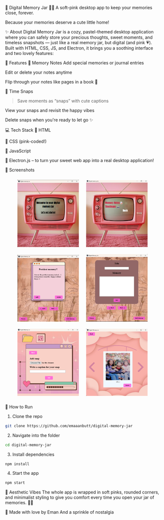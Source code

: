 🌸 Digital Memory Jar 🫙💖
A soft-pink desktop app to keep your memories close, forever.


Because your memories deserve a cute little home!

✨ About
Digital Memory Jar is a cozy, pastel-themed desktop application where you can safely store your precious thoughts, sweet moments, and timeless snapshots — just like a real memory jar, but digital (and pink 💗). Built with HTML, CSS, JS, and Electron, it brings you a soothing interface and two lovely features:

🌟 Features
📝 Memory Notes
Add special memories or journal entries

Edit or delete your notes anytime

Flip through your notes like pages in a book 📖

📸 Time Snaps
> Save moments as “snaps” with cute captions

View your snaps and revisit the happy vibes

Delete snaps when you're ready to let go ✨

💻 Tech Stack
🎀 HTML

🎀 CSS (pink-coded!)

🎀 JavaScript

🎀 Electron.js – to turn your sweet web app into a real desktop application!

🧁 Screenshots
<div align="center">
  <img src="Assets/Images/preview/preview1.png" width="200px" style="margin: 10px;" />
  <img src="Assets/Images/preview/preview2.png" width="200px" style="margin: 10px;" />
  <img src="Assets/Images/preview/preview3.png" width="200px" style="margin: 10px;" />
  <img src="Assets/Images/preview/preview4.png" width="200px" style="margin: 10px;" />
  <img src="Assets/Images/preview/preview5.png" width="200px" style="margin: 10px;" />
  <img src="Assets/Images/preview/preview6.png" width="200px" style="margin: 10px;" />
</div>

🚀 How to Run
1. Clone the repo
```bash
git clone https://github.com/emaaanbutt/digital-memory-jar
```

2. Navigate into the folder
```bash
cd digital-memory-jar
```

3. Install dependencies
```bash
npm install
```

4. Start the app
```bash
npm start
```

💌 Aesthetic Vibes
The whole app is wrapped in soft pinks, rounded corners, and minimalist styling to give you comfort every time you open your jar of memories. 🍓🌷

🫶 Made with love by Eman
And a sprinkle of nostalgia



